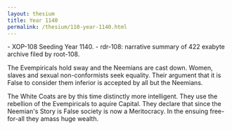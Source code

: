 ```yaml
---
layout: thesium
title: Year 1140
permalink: /thesium/110-year-1140.html
---
```


<div class="quote-heading">
- XOP-108 Seeding Year 1140.
- rdr-108: narrative summary of 422 exabyte archive filed by root-108.  
</div>

The Evempiricals hold sway and the Neemians are cast down. Women, slaves and
sexual non-conformists seek equality. Their argument that it is False to
consider them inferior is accepted by all but the Neemians. 

The White Coats are by this time distinctly more intelligent. They use the
rebellion of the Evempiricals to aquire Capital. They declare that since the
Neemian's Story is False society is now a Meritocracy. In the ensuing
free-for-all they amass huge wealth.


